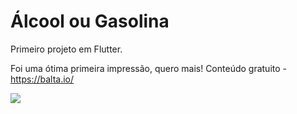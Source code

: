 # Álcool ou Gasolina

Primeiro projeto em Flutter.

Foi uma ótima primeira impressão, quero mais!
Conteúdo gratuito - https://balta.io/

![](aog.gif)







